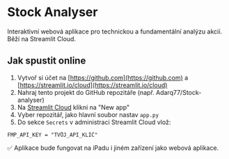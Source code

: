 # Stock Analyser

Interaktivní webová aplikace pro technickou a fundamentální analýzu akcií. Běží na Streamlit Cloud.

## Jak spustit online

1. Vytvoř si účet na [https://github.com](https://github.com) a [https://streamlit.io/cloud](https://streamlit.io/cloud)
2. Nahraj tento projekt do GitHub repozitáře (např. Adarq77/Stock-analyser)
3. Na [Streamlit Cloud](https://streamlit.io/cloud) klikni na "New app"
4. Vyber repozitář, jako hlavní soubor nastav `app.py`
5. Do sekce `Secrets` v administraci Streamlit Cloud vlož:

```
FMP_API_KEY = "TVŮJ_API_KLÍČ"
```

✅ Aplikace bude fungovat na iPadu i jiném zařízení jako webová aplikace.